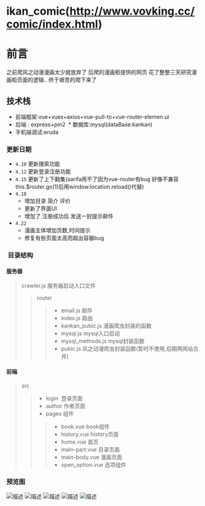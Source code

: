# ikan_comic(http://www.vovking.cc/comic/index.html)
# 前言
 之前爬风之动漫漫画太少就放弃了
 后爬的漫画柜提供的网页
 花了整整三天研究漫画柜页面的逻辑..
 终于艰苦的爬下来了
 ## 技术栈
 * 前端框架:vue+vuex+axios+vue-pull-to+vue-router-elemen.ui 
 * 后端 : express+pm2
 * 数据库:mysql(dataBase:kankan)
 * 手机端调试:eruda
 
 ### 更新日期
 * `4.10` 更新搜索功能
 * `4.12` 更新登录注册功能
 * `4.15` 更新了上下翻集(sarifa用不了因为vue-router有bug 好像不兼容this.$router.go(1)后用window.location.reload()代替)
 * `4.18`
      * 增加目录 简介 评价
      *  更新了界面UI    
      * 增加了 注册成功后 发送一封提示邮件
 * `4.22`
      - 漫画主体增加页数,时间提示
      - 修复有些页面太高而超出容器bug
 ###  目录结构 
 #### 服务器
> crawler.js 服务器启动入口文件
>> router
>>> * email.js 邮件 
>>> * index.js 路由
>>> * kankan_pubic.js 漫画爬虫封装的函数
>>> * mysql.js mysql入口启动
>>> * mysql_methods.js mysql封装函数
>>> * pubic.js 风之动漫爬虫封装函数(暂时不使用,后期两网站合并)
 #### 前端
> src
>> * login  登录页面
>> * author 作者页面
>> * pages 组件
>>> * book.vue book组件
>>> * history.vue history页面
>>> * home.vue 首页
>>> * main-part.vue 目录页面
>>> * main-body.vue 漫画页面
>>> * open_option.vue 选项组件

 ### 预览图
 ![](https://github.com/pulessrity/ikan_comic/blob/master/gitview/1.png?raw=true '描述')
 ![](https://github.com/pulessrity/ikan_comic/blob/master/gitview/2.png?raw=true '描述')
 ![](https://github.com/pulessrity/ikan_comic/blob/master/gitview/3.png?raw=true '描述')
 ![](https://github.com/pulessrity/ikan_comic/blob/master/gitview/4.png?raw=true '描述')
 ![](https://github.com/pulessrity/ikan_comic/blob/master/gitview/5.png?raw=true '描述')
   
   



